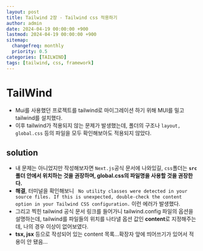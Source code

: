 ```yaml
---
layout: post
title: Tailwind 2장 - Tailwind css 적용하기
author: admin
date: 2024-04-19 00:00:00 +900
lastmod: 2024-04-19 00:00:00 +900
sitemap:
  changefreq: monthly
  priority: 0.5
categories: [TAILWIND]
tags: [tailwind, css, framework]
---
```


# TailWind

- Mui를 사용했던 프로젝트를 tailwind로 마이그레이션 하기 위해 MUI를 밀고 tailwind를 설치했다.
- 이후 tailwind가 적용되지 않는 문제가 발생했는데, 폴더의 구조나 `layout, global.css` 등의 파일을 모두 확인해보아도 적용되지 않았다.

## solution

- 내 문제는 아니었지만 작성해보자면 `Next.js`공식 문서에 나와있길, `css`폴더는 **`src` 폴더 안에서 위치하는 것을 권장하며, global.css의 파일명을 사용할 것을 권장한다.**
- **해결**, 터미널을 확인해보니 ` No utility classes were detected in your source files. If this is unexpected, double-check the content option in your Tailwind CSS configuration.` 이런 에러가 발생했다.
- 그리고 찍힌 tailwind 공식 문서 링크를 들어가니 tailwind.config 파일의 옵션을 설명하는데, tailwind를 파일들의 위치를 나타낼 옵션 값인 **content**로 지정해주는데, 나의 경우 이상이 없어보였다.
- **tsx, jsx** 등으로 작성되어 있는 content 목록...확장자 앞에 띄어쓰기가 있어서 적용이 안 됐음...
